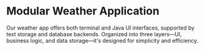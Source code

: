 # Modular Weather Application
Our weather app offers both terminal and Java UI interfaces, supported by text storage and database backends. Organized into three layers—UI, business logic, and data storage—it's designed for simplicity and efficiency.
